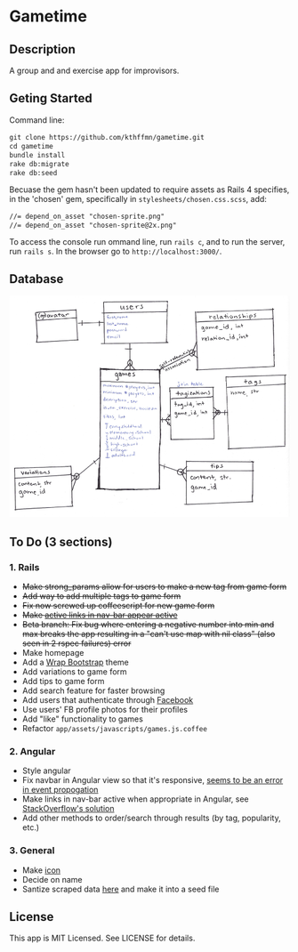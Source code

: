 # Gametime

## Description

A group and and exercise app for improvisors.

## Geting Started
Command line:
```
git clone https://github.com/kthffmn/gametime.git
cd gametime
bundle install
rake db:migrate
rake db:seed
```
Becuase the gem hasn't been updated to require assets as Rails 4 specifies, in the 'chosen' gem, specifically in `stylesheets/chosen.css.scss`, add:
```
//= depend_on_asset "chosen-sprite.png"
//= depend_on_asset "chosen-sprite@2x.png"
```
To access the console run ommand line, run `rails c`, and to run the server, run `rails s`. In the browser go to `http://localhost:3000/`.

## Database

![Picture of database schema](https://raw.githubusercontent.com/kthffmn/gametime/master/public/img/database_schema.png)

## To Do (3 sections)

### 1. Rails
* ~~Make strong_params allow for users to make a new tag from game form~~
* ~~Add way to add multiple tags to game form~~
* ~~Fix now screwed up coffeescript for new game form~~
* ~~Make [active links in nav-bar appear active](http://stackoverflow.com/questions/9862524/twitter-bootstrap-pills-with-rails-3-2-2)~~
* ~~Beta branch: Fix bug where entering a negative number into min and max breaks the app resulting in a "can't use map with nil class" (also seen in 2 rspec failures) error~~
* Make homepage
* Add a [Wrap Bootstrap](https://wrapbootstrap.com/themes) theme
* Add variations to game form
* Add tips to game form
* Add search feature for faster browsing
* Add users that authenticate through [Facebook](http://railscasts.com/episodes/360-facebook-authentication)
* Use users' FB profile photos for their profiles
* Add "like" functionality to games
* Refactor `app/assets/javascripts/games.js.coffee`

### 2. Angular
* Style angular
* Fix navbar in Angular view so that it's responsive, [seems to be an error in event propogation](https://github.com/angular/angular.js/issues/1674)
* Make links in nav-bar active when appropriate in Angular, see [StackOverflow's solution](http://stackoverflow.com/questions/16199418/how-do-i-implement-the-bootstrap-navbar-active-class-with-angular-js)
* Add other methods to order/search through results (by tag, popularity, etc.)

### 3. General
* Make [icon](https://raw.githubusercontent.com/kthffmn/gametime/beta/public/img/bentwood-chair.png)
* Decide on name
* Santize scraped data [here](https://github.com/kthffmn/sanitization_practice) and make it into a seed file

## License

This app is MIT Licensed. See LICENSE for details.
